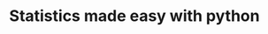 ---
title: Statistics made easy with python
link: https://github.com/Jimmy586/DataAnalysis_ProbabilisticModeling
description: This small proeject contains various concept and techniques of advanced statistics and Machine learning . This is a way for me to sharpen my quick understanding and my familiarization with data. It is still an ongoing project since it's a long way process to learn the theoritical part of Machine learning and data engineering, however I am a math lover so this is one of the fun part of my carrer.
---